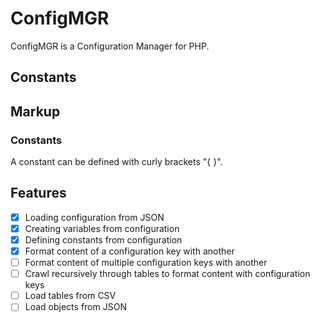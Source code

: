 # ConfigMGR
ConfigMGR is a Configuration Manager for PHP.

## Constants

## Markup

### Constants
A constant can be defined with curly brackets "{ }".

## Features
- [x] Loading configuration from JSON
- [x] Creating variables from configuration
- [x] Defining constants from configuration
- [x] Format content of a configuration key with another
- [ ] Format content of multiple configuration keys with another
- [ ] Crawl recursively through tables to format content with configuration keys
- [ ] Load tables from CSV
- [ ] Load objects from JSON
